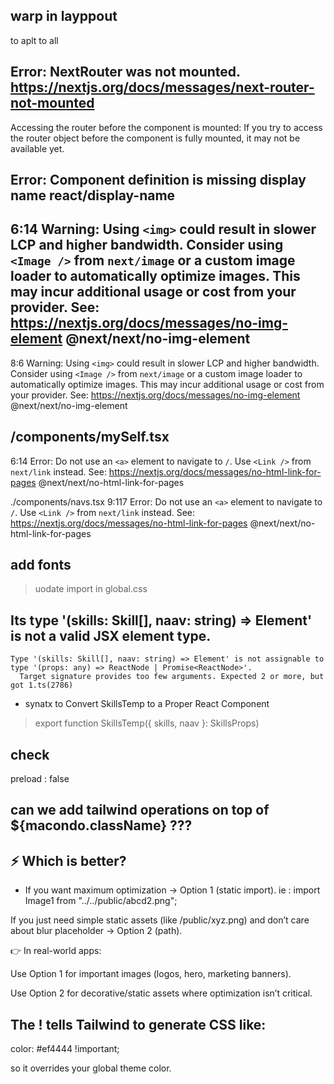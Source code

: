 ## warp in layppout 
to aplt to all

## Error: NextRouter was not mounted. https://nextjs.org/docs/messages/next-router-not-mounted

Accessing the router before the component is mounted: If you try to access the router object before the component is fully mounted, it may not be available yet.

##  Error: Component definition is missing display name  react/display-name


## 6:14  Warning: Using `<img>` could result in slower LCP and higher bandwidth. Consider using `<Image />` from `next/image` or a custom image loader to automatically optimize images. This may incur additional usage or cost from your provider. See: https://nextjs.org/docs/messages/no-img-element  @next/next/no-img-element
8:6  Warning: Using `<img>` could result in slower LCP and higher bandwidth. Consider using `<Image />` from `next/image` or a custom image loader to automatically optimize images. This may incur additional usage or cost from your provider. See: https://nextjs.org/docs/messages/no-img-element  @next/next/no-img-element


## /components/mySelf.tsx
6:14  Error: Do not use an `<a>` element to navigate to `/`. Use `<Link />` from `next/link` instead. See: https://nextjs.org/docs/messages/no-html-link-for-pages  @next/next/no-html-link-for-pages

./components/navs.tsx
9:117  Error: Do not use an `<a>` element to navigate to `/`. Use `<Link />` from `next/link` instead. See: https://nextjs.org/docs/messages/no-html-link-for-pages  @next/next/no-html-link-for-pages


## add fonts 
> uodate import in global.css



## Its type '(skills: Skill[], naav: string) => Element' is not a valid JSX element type.
    Type '(skills: Skill[], naav: string) => Element' is not assignable to type '(props: any) => ReactNode | Promise<ReactNode>'.
      Target signature provides too few arguments. Expected 2 or more, but got 1.ts(2786)

- synatx to Convert SkillsTemp to a Proper React Component 

> export function SkillsTemp({ skills, naav }: SkillsProps)


## check 
preload : false 


## can we add tailwind operations on top of ${macondo.className} ???




## ⚡ Which is better?
- If you want maximum optimization → Option 1 (static import).
ie : import Image1 from "../../public/abcd2.png";

If you just need simple static assets (like /public/xyz.png) and don’t care about blur placeholder → Option 2 (path).

👉 In real-world apps:

Use Option 1 for important images (logos, hero, marketing banners).

Use Option 2 for decorative/static assets where optimization isn’t critical.



## The ! tells Tailwind to generate CSS like:

color: #ef4444 !important;


so it overrides your global theme color.

